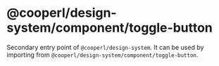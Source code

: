 # @cooperl/design-system/component/toggle-button

Secondary entry point of `@cooperl/design-system`. It can be used by importing from `@cooperl/design-system/component/toggle-button`.

